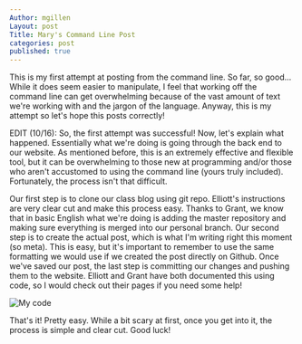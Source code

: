```yaml
---
Author: mgillen
Layout: post
Title: Mary's Command Line Post
categories: post
published: true
---
```


This is my first attempt at posting from the command line. So far, so good... While it does seem easier to manipulate, I feel that working off the command line can get overwhelming because of the vast amount of text we're working with and the jargon of the language. Anyway, this is my attempt so let's hope this posts correctly!

EDIT (10/16): So, the first attempt was successful! Now, let's explain what happened. Essentially what we're doing is going through the back end to our website. As mentioned before, this is an extremely effective and flexible tool, but it can be overwhelming to those new at programming and/or those who aren't accustomed to using the command line (yours truly included). Fortunately, the process isn't that difficult. 

Our first step is to clone our class blog using git repo. Elliott's instructions are very clear cut and make this process easy. Thanks to Grant, we know that in basic English what we're doing is adding the master repository and making sure everything is merged into our personal branch. Our second step is to create the actual post, which is what I'm writing right this moment (so meta). This is easy, but it's important to remember to use the same formatting we would use if we created the post directly on Github. Once we've saved our post, the last step is committing our changes and pushing them to the website. Elliott and Grant have both documented this using code, so I would check out their pages if you need some help!

![My code](http://i.imgur.com/ZXXvrEw.png)

That's it! Pretty easy. While a bit scary at first, once you get into it, the process is simple and clear cut. Good luck!

